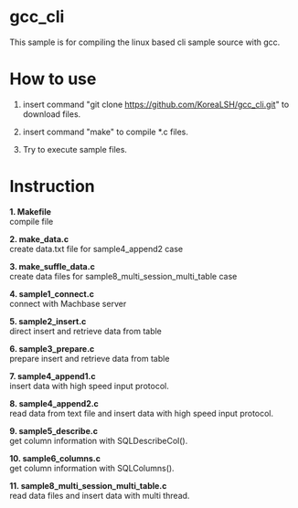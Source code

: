 # gcc_cli
This sample is for compiling the linux based cli sample source with gcc.



# How to use

1. insert command "git clone https://github.com/KoreaLSH/gcc_cli.git" to download files.
  
2. insert command "make" to compile *.c files.

3. Try to execute sample files.


# Instruction

**1. Makefile**  
compile file

**2. make_data.c**  
create data.txt file for sample4_append2 case

**3. make_suffle_data.c**  
create data files for sample8_multi_session_multi_table case

**4. sample1_connect.c**  
connect with Machbase server

**5. sample2_insert.c**  
direct insert and retrieve data from table

**6. sample3_prepare.c**  
prepare insert and retrieve data from table

**7. sample4_append1.c**  
insert data with high speed input protocol.

**8. sample4_append2.c**  
read data from text file and insert data with high speed input protocol.

**9. sample5_describe.c**  
get column information with SQLDescribeCol().

**10. sample6_columns.c**  
get column information with SQLColumns().

**11. sample8_multi_session_multi_table.c**  
read data files and insert data with multi thread.
